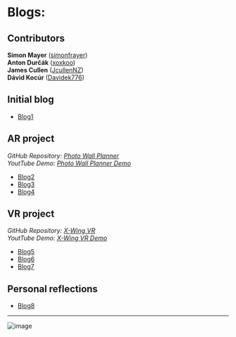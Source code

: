 # Blogs:

## Contributors
**Simon Mayer** ([simonfrayer](https://github.com/simonfrayer)) <br/>
**Anton Durčák** ([xoxkoo](https://github.com/xoxkoo)) <br/>
**James Cullen** ([JcullenNZ](https://github.com/JcullenNZ)) <br/>
**Dávid Kocúr** ([Davidek776](https://github.com/Davidek776)) <br/>

## Initial blog
- [Blog1](Blog_01.md)
  
## AR project
_GitHub Repository: [Photo Wall Planner](https://github.com/XRD10/photo-wall-planner)_ <br/>
_YoutTube Demo: [Photo Wall Planner Demo](https://youtu.be/E9mOAo1mXzE)_

- [Blog2](DevBlog1.md)
- [Blog3](DevBlog2.md)
- [Blog4](DevBlog3.md)
  
## VR project
_GitHub Repository: [X-Wing VR](https://github.com/XRD10/x-wing-vr)_<br/>
_YoutTube Demo: [X-Wing VR Demo](https://youtu.be/js29IL71DP4)_

- [Blog5](DevBlog4.md)
- [Blog6](DevBlog5.md)
- [Blog7](DevBlog6.md)

## Personal reflections
- [Blog8](PersonalReflections.md)


---


![image](https://github.com/user-attachments/assets/3f02e76e-2914-4d1a-b648-f07b3d03afe0)
